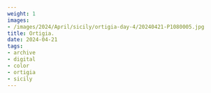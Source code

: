 ```yaml
---
weight: 1
images:
- /images/2024/April/sicily/ortigia-day-4/20240421-P1080005.jpg
title: Ortigia.
date: 2024-04-21
tags:
- archive
- digital
- color
- ortigia
- sicily
---
```


